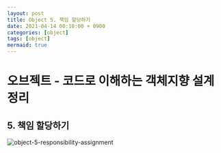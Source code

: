 ```yaml
---
layout: post
title: Object 5. 책임 할당하기
date: 2021-04-14 00:10:00 + 0900
categories: [object]
tags: [object]
mermaid: true
---
```

# 오브젝트 - 코드로 이해하는 객체지향 설계 정리
## 5. 책임 할당하기
![object-5-responsibility-assignment](https://user-images.githubusercontent.com/13375810/114577020-a324a200-9cb6-11eb-9836-769d60bc99c8.png)
